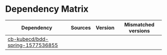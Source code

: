 # Dependency Matrix

Dependency | Sources | Version | Mismatched versions
---------- | ------- | ------- | -------------------
[cb-kubecd/bdd-spring-1577536855](https://github.com/cb-kubecd/bdd-spring-1577536855.git) |  | []() | 

